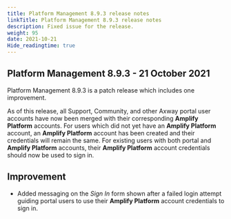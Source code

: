 ```yaml
---
title: Platform Management 8.9.3 release notes
linkTitle: Platform Management 8.9.3 release notes
description: Fixed issue for the release.
weight: 95
date: 2021-10-21
Hide_readingtime: true
---
```


## Platform Management 8.9.3 - 21 October 2021

Platform Management 8.9.3 is a patch release which includes one improvement.

As of this release, all Support, Community, and other Axway portal user accounts have now been merged with their corresponding **Amplify Platform** accounts. For users which did not yet have an **Amplify Platform** account, an **Amplify Platform** account has been created and their credentials will remain the same. For existing users with both portal and **Amplify Platform** accounts, their **Amplify Platform** account credentials should now be used to sign in.

## Improvement

* Added messaging on the _Sign In_ form shown after a failed login attempt guiding portal users to use their **Amplify Platform** account credentials to sign in.
